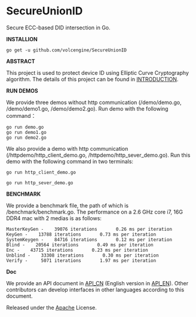 # SecureUnionID

Secure ECC-based DID intersection in Go.

**INSTALLION**
```
go get -u github.com/volcengine/SecureUnionID
```

**ABSTRACT**

This project is used to protect device ID using Elliptic Curve Cryptography algorithm. The details of this project can be found in [INTRODUCTION](https://github.com/volcengine/SecureUnionID/blob/main/doc/SecureUnionID_Intro).

**RUN DEMOS**

We provide three demos without http communication (/demo/demo.go, /demo/demo1.go, /demo/demo2.go). Run demo with the following command：
```
go run demo.go
go run demo1.go
go run demo2.go
```
We also provide a demo with http communication (/httpdemo/http_client_demo.go, /httpdemo/http_sever_demo.go). Run this demo with the following command in two terminals:
```
go run http_client_demo.go
```
```
go run http_sever_demo.go
```

**BENCHMARK**

We provide a benchmark file, the path of which is /benchmark/benchmark.go. The performance on a 2.6 GHz core i7, 16G DDR4 mac with 2 medias is as follows: 
```
MasterKeyGen -    39076 iterations       0.26 ms per iteration
KeyGen -    13788 iterations       0.73 ms per iteration
SystemKeygen -    84716 iterations       0.12 ms per iteration
Blind -    20564 iterations       0.49 ms per iteration
Enc -    43715 iterations       0.23 ms per iteration
Unblind -    33308 iterations       0.30 ms per iteration
Verify -     5071 iterations       1.97 ms per iteration

```

**Doc**

We provide an API document in [API_CN](https://github.com/volcengine/SecureUnionID/blob/main/doc/interface_benchmark_cn.rst) (English version in [API_EN](https://github.com/volcengine/SecureUnionID/blob/main/doc/interface_benchmark_en.rst)). Other contributors can develop interfaces in other languages according to this document.

Released under the [Apache](https://github.com/volcengine/SecureUnionID/blob/main/LICENSE) License.